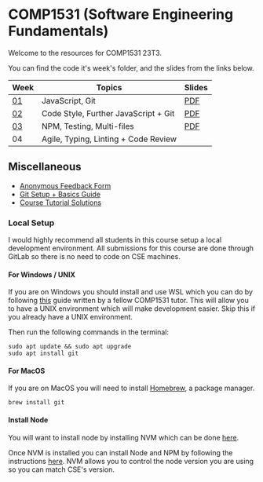 # COMP1531 (Software Engineering Fundamentals)

Welcome to the resources for COMP1531 23T3.

You can find the code it's week's folder, and the slides from the links below.

| Week            | Topics                               | Slides                                      |
| --------------- | ------------------------------------ | ------------------------------------------- |
| [01](./week01/) | JavaScript, Git                      | [PDF](./week01/COMP1531%20-%20Week%201.pdf) |
| [02](./week02/) | Code Style, Further JavaScript + Git | [PDF](./week02/COMP1531%20-%20Week%202.pdf) |
| [03](./week03/) | NPM, Testing, Multi-files            | [PDF](./week03/COMP1531%20-%20Week%203.pdf) |
| 04              | Agile, Typing, Linting + Code Review |

## Miscellaneous

- [Anonymous Feedback Form](https://forms.gle/BytrFSG3vMzU73HW9)
- [Git Setup + Basics Guide](https://gist.github.com/jeremyle56/f3b664f0491d6ec0d9a03ab34780b876)
- [Course Tutorial Solutions](https://nw-syd-gitlab.cseunsw.tech/COMP1531/23T3/tutorials/-/tree/master)

### Local Setup

I would highly recommend all students in this course setup a local development environment. All submissions for this course are done through GitLab so there is no need to code on CSE machines.

#### For Windows / UNIX

If you are on Windows you should install and use WSL which you can do by following [this](https://github.com/WilliamHuynh5/unsw-cse-home-computing-wsl2) guide written by a fellow COMP1531 tutor. This will allow you to have a UNIX environment which will make development easier. Skip this if you already have a UNIX environment.

Then run the following commands in the terminal:

```shell
sudo apt update && sudo apt upgrade
sudo apt install git
```

#### For MacOS

If you are on MacOS you will need to install [Homebrew](https://brew.sh/), a package manager.

```shell
brew install git
```

#### Install Node

You will want to install node by installing NVM which can be done [here](https://github.com/nvm-sh/nvm#installing-and-updating).

Once NVM is installed you can install Node and NPM by following the instructions [here](https://github.com/nvm-sh/nvm#installing-and-updating). NVM allows you to control the node version you are using so you can match CSE's version.
